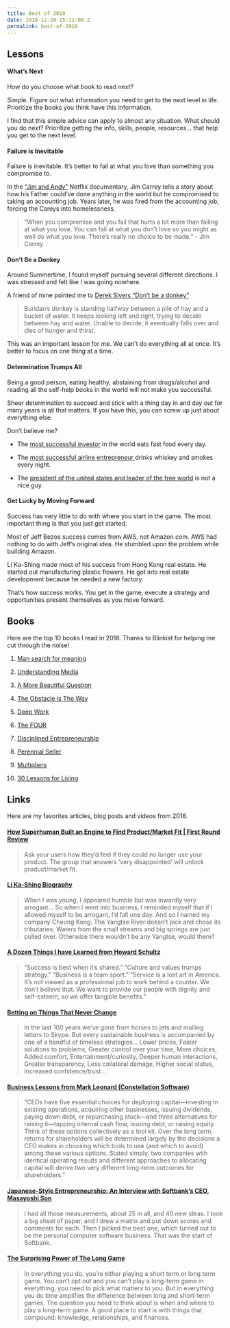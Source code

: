 ```yaml
---
title: Best of 2018
date: 2018-12-28 15:11:00 Z
permalink: best-of-2018
---
```


## Lessons

#### What’s Next

How do you choose what book to read next?

Simple. Figure out what information you need to get to the next level in life. Prioritize the books you think have this information.

I find that this simple advice can apply to almost any situation. What should you do next? Prioritize getting the info, skills, people, resources… that help you get to the next level.

#### Failure is Inevitable

Failure is inevitable. It’s better to fail at what you love than something you compromise to.

In the [“Jim and Andy”](https://www.netflix.com/title/80209608) Netflix documentary, Jim Carrey tells a story about how his Father could’ve done anything in the world but he compromised to taking an accounting job. Years later, he was fired from the accounting job, forcing the Careys into homelessness.

> “When you compromise and you fail that hurts a lot more than failing at what you love. You can fail at what you don’t love so you might as well do what you love. There’s really no choice to be made.” - Jim Carrey

#### Don’t Be a Donkey

Around Summertime, I found myself pursuing several different directions. I was stressed and felt like I was going nowhere.

A friend of mine pointed me to [Derek Sivers “Don’t be a donkey”](https://sivers.org/donkey)

> Buridan’s donkey is standing halfway between a pile of hay and a bucket of water. It keeps looking left and right, trying to decide between hay and water. Unable to decide, it eventually falls over and dies of hunger and thirst.

This was an important lesson for me. We can’t do everything all at once. It’s better to focus on one thing at a time.

#### Determination Trumps All

Being a good person, eating healthy, abstaining from drugs/alcohol and reading all the self-help books in the world will not make you successful.

Sheer determination to succeed and stick with a thing day in and day out for many years is all that matters. If you have this, you can screw up just about everything else.

Don’t believe me?

* The [most successful investor](https://www.thestreet.com/story/14289574/1/warren-buffett-s-junk-food-diet-has-gotten-him-to-87-should-you-follow-it.html) in the world eats fast food every day.

* The [most successful airline entrepreneur ](http://fortune.com/2013/01/14/southwests-herb-kelleher-still-crazy-after-all-these-years/)drinks whiskey and smokes every night.

* The [president of the united states and leader of the free world](https://www.nytimes.com/interactive/2016/01/28/upshot/donald-trump-twitter-insults.html) is not a nice guy.

#### Get Lucky by Moving Forward

Success has very little to do with where you start in the game. The most important thing is that you just get started.

Most of Jeff Bezos success comes from AWS, not Amazon.com. AWS had nothing to do with Jeff’s original idea. He stumbled upon the problem while building Amazon.

Li Ka-Shing made most of his success from Hong Kong real estate. He started out manufacturing plastic flowers. He got into real estate development because he needed a new factory.

That’s how success works. You get in the game, execute a strategy and opportunities present themselves as you move forward.

## Books

Here are the top 10 books I read in 2018. Thanks to Blinkist for helping me cut through the noise!

 1. [Man search for meaning](https://amzn.to/2SqIftF)

 2. [Understanding Media](https://amzn.to/2VjPgOI)

 3. [A More Beautiful Question](https://amzn.to/2Sp5rZi)

 4. [The Obstacle is The Way ](https://amzn.to/2Rt0zoG)

 5. [Deep Work](https://amzn.to/2Rt0LEq)

 6. [The FOUR](https://amzn.to/2Rt16qG)

 7. [Disciplined Entrepreneurship ](https://amzn.to/2ViD9By)

 8. [Perennial Seller](https://amzn.to/2SnmjQd)

 9. [Multipliers](https://amzn.to/2SsJ5X5)

10. [30 Lessons for Living](https://amzn.to/2ViUN8n)

## Links

Here are my favorites articles, blog posts and videos from 2018.

#### [How Superhuman Built an Engine to Find Product/Market Fit | First Round Review](https://firstround.com/review/how-superhuman-built-an-engine-to-find-product-market-fit/)

> Ask your users how they’d feel if they could no longer use your product. The group that answers ‘very disappointed’ will unlock product/market fit.

#### [Li Ka-Shing Biography](https://www.youtube.com/watch?v=DVJjp_TJd2o)

> When I was young, I appeared humble but was inwardly very arrogant… So when I went into business, I reminded myself that if I allowed myself to be arrogant, I’d fall one day. And so I named my company Cheung Kong. The Yangtse River doesn’t pick and chose its tributaries. Waters from the small streams and big springs are just pulled over. Otherwise there wouldn’t be any Yangtse, would there?

#### [A Dozen Things I have Learned from Howard Schultz](https://25iq.com/2014/05/04/a-dozen-things-i-have-learned-from-howard-schultz/)

> “Success is best when it’s shared.”  “Culture and values trumps strategy.” “Business is a team sport.” “Service is a lost art in America.  It’s not viewed as a professional job to work behind a counter. We don’t believe that. We want to provide our people with dignity and self-esteem, so we offer tangible benefits.”

#### [Betting on Things That Never Change](https://www.collaborativefund.com/blog/betting-on-things-that-never-change/)

> In the last 100 years we’ve gone from horses to jets and mailing letters to Skype. But every sustainable business is accompanied by one of a handful of timeless strategies… Lower prices, Faster solutions to problems, Greater control over your time, More choices, Added comfort, Entertainment/curiosity, Deeper human interactions, Greater transparency, Less collateral damage, Higher social status, Increased confidence/trust…

#### [Business Lessons from Mark Leonard (Constellation Software)](https://25iq.com/2018/04/07/business-lessons-from-mark-leonard-constellation-software/)

> “CEOs have five essential choices for deploying capital—investing in existing operations, acquiring other businesses, issuing dividends, paying down debt, or repurchasing stock—and three alternatives for raising it—tapping internal cash flow, issuing debt, or raising equity. Think of these options collectively as a tool kit. Over the long term, returns for shareholders will be determined largely by the decisions a CEO makes in choosing which tools to use (and which to avoid) among these various options. Stated simply, two companies with identical operating results and different approaches to allocating capital will derive two very different long-term outcomes for shareholders.”

#### [Japanese-Style Entrepreneurship: An Interview with Softbank’s CEO, Masayoshi Son](https://hbr.org/1992/01/japanese-style-entrepreneurship-an-interview-with-softbanks-ceo-masayoshi-son)

> I had all those measurements, about 25 in all, and 40 new ideas. I took a big sheet of paper, and I drew a matrix and put down scores and comments for each. Then I picked the best one, which turned out to be the personal computer software business. That was the start of Softbank.

#### [The Surprising Power of The Long Game](https://fs.blog/2018/10/long-game/)

> In everything you do, you’re either playing a short term or long term game. You can’t opt out and you can’t play a long-term game in everything, you need to pick what matters to you. But in everything you do time amplifies the difference between long and short-term games. The question you need to think about is when and where to play a long-term game. A good place to start is with things that compound: knowledge, relationships, and finances.